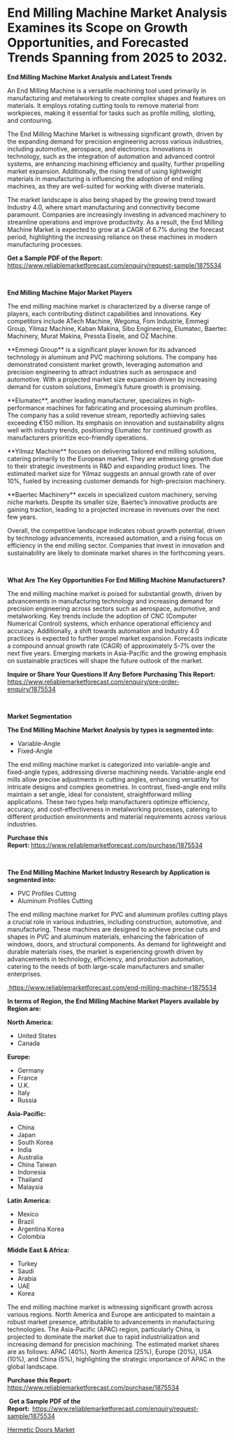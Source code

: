 <p><h1>End Milling Machine Market Analysis Examines its Scope on Growth Opportunities, and Forecasted Trends Spanning from 2025 to 2032.</h1></p><p><strong>End Milling Machine Market Analysis and Latest Trends</strong></p>
<p><p>An End Milling Machine is a versatile machining tool used primarily in manufacturing and metalworking to create complex shapes and features on materials. It employs rotating cutting tools to remove material from workpieces, making it essential for tasks such as profile milling, slotting, and contouring.</p><p>The End Milling Machine Market is witnessing significant growth, driven by the expanding demand for precision engineering across various industries, including automotive, aerospace, and electronics. Innovations in technology, such as the integration of automation and advanced control systems, are enhancing machining efficiency and quality, further propelling market expansion. Additionally, the rising trend of using lightweight materials in manufacturing is influencing the adoption of end milling machines, as they are well-suited for working with diverse materials.</p><p>The market landscape is also being shaped by the growing trend toward Industry 4.0, where smart manufacturing and connectivity become paramount. Companies are increasingly investing in advanced machinery to streamline operations and improve productivity. As a result, the End Milling Machine Market is expected to grow at a CAGR of 6.7% during the forecast period, highlighting the increasing reliance on these machines in modern manufacturing processes.</p></p>
<p><strong>Get a Sample PDF of the Report:&nbsp;</strong> <a href="https://www.reliablemarketforecast.com/enquiry/request-sample/1875534?utm_campaign=1885&utm_medium=2&utm_source=Github&utm_content=ia&utm_term=19022025&utm_id=end-milling-machine">https://www.reliablemarketforecast.com/enquiry/request-sample/1875534</a></p>
<p>&nbsp;</p>
<p><strong>End Milling Machine Major Market Players</strong></p>
<p><p>The end milling machine market is characterized by a diverse range of players, each contributing distinct capabilities and innovations. Key competitors include ATech Machine, Wegoma, Fom Industrie, Emmegi Group, Yilmaz Machine, Kaban Makina, Sibo Engineering, Elumatec, Baertec Machinery, Murat Makina, Pressta Eisele, and OZ Machine.</p><p>**Emmegi Group** is a significant player known for its advanced technology in aluminum and PVC machining solutions. The company has demonstrated consistent market growth, leveraging automation and precision engineering to attract industries such as aerospace and automotive. With a projected market size expansion driven by increasing demand for custom solutions, Emmegi’s future growth is promising.</p><p>**Elumatec**, another leading manufacturer, specializes in high-performance machines for fabricating and processing aluminum profiles. The company has a solid revenue stream, reportedly achieving sales exceeding €150 million. Its emphasis on innovation and sustainability aligns well with industry trends, positioning Elumatec for continued growth as manufacturers prioritize eco-friendly operations.</p><p>**Yilmaz Machine** focuses on delivering tailored end milling solutions, catering primarily to the European market. They are witnessing growth due to their strategic investments in R&D and expanding product lines. The estimated market size for Yilmaz suggests an annual growth rate of over 10%, fueled by increasing customer demands for high-precision machinery.</p><p>**Baertec Machinery** excels in specialized custom machinery, serving niche markets. Despite its smaller size, Baertec’s innovative products are gaining traction, leading to a projected increase in revenues over the next few years. </p><p>Overall, the competitive landscape indicates robust growth potential, driven by technology advancements, increased automation, and a rising focus on efficiency in the end milling sector. Companies that invest in innovation and sustainability are likely to dominate market shares in the forthcoming years.</p></p>
<p>&nbsp;</p>
<p><strong>What Are The Key Opportunities For End Milling Machine Manufacturers?</strong></p>
<p><p>The end milling machine market is poised for substantial growth, driven by advancements in manufacturing technology and increasing demand for precision engineering across sectors such as aerospace, automotive, and metalworking. Key trends include the adoption of CNC (Computer Numerical Control) systems, which enhance operational efficiency and accuracy. Additionally, a shift towards automation and Industry 4.0 practices is expected to further propel market expansion. Forecasts indicate a compound annual growth rate (CAGR) of approximately 5-7% over the next five years. Emerging markets in Asia-Pacific and the growing emphasis on sustainable practices will shape the future outlook of the market.</p></p>
<p><strong>Inquire or Share Your Questions If Any Before Purchasing This Report:</strong> <a href="https://www.reliablemarketforecast.com/enquiry/pre-order-enquiry/1875534?utm_campaign=1885&utm_medium=2&utm_source=Github&utm_content=ia&utm_term=19022025&utm_id=end-milling-machine">https://www.reliablemarketforecast.com/enquiry/pre-order-enquiry/1875534</a></p>
<p>&nbsp;</p>
<p><strong>Market Segmentation</strong></p>
<p><strong>The End Milling Machine Market Analysis by types is segmented into:</strong></p>
<p><ul><li>Variable-Angle</li><li>Fixed-Angle</li></ul></p>
<p><p>The end milling machine market is categorized into variable-angle and fixed-angle types, addressing diverse machining needs. Variable-angle end mills allow precise adjustments in cutting angles, enhancing versatility for intricate designs and complex geometries. In contrast, fixed-angle end mills maintain a set angle, ideal for consistent, straightforward milling applications. These two types help manufacturers optimize efficiency, accuracy, and cost-effectiveness in metalworking processes, catering to different production environments and material requirements across various industries.</p></p>
<p><strong>Purchase this Report:&nbsp;</strong><a href="https://www.reliablemarketforecast.com/purchase/1875534?utm_campaign=1885&utm_medium=2&utm_source=Github&utm_content=ia&utm_term=19022025&utm_id=end-milling-machine">https://www.reliablemarketforecast.com/purchase/1875534</a></p>
<p>&nbsp;</p>
<p><strong>The End Milling Machine Market Industry Research by Application is segmented into:</strong></p>
<p><ul><li>PVC Profiles Cutting</li><li>Aluminum Profiles Cutting</li></ul></p>
<p><p>The end milling machine market for PVC and aluminum profiles cutting plays a crucial role in various industries, including construction, automotive, and manufacturing. These machines are designed to achieve precise cuts and shapes in PVC and aluminum materials, enhancing the fabrication of windows, doors, and structural components. As demand for lightweight and durable materials rises, the market is experiencing growth driven by advancements in technology, efficiency, and production automation, catering to the needs of both large-scale manufacturers and smaller enterprises.</p></p>
<p><a href="https://www.reliablemarketforecast.com/end-milling-machine-r1875534?utm_campaign=1885&utm_medium=2&utm_source=Github&utm_content=ia&utm_term=19022025&utm_id=end-milling-machine">&nbsp;https://www.reliablemarketforecast.com/end-milling-machine-r1875534</a></p>
<p><strong>In terms of Region, the End Milling Machine Market Players available by Region are:</strong></p>
<p>
    <p> <strong> North America: </strong>
        <ul>
            <li>United States</li>
            <li>Canada</li>
        </ul>
        </p> 
    <p> <strong> Europe: </strong>
        <ul>
            <li>Germany</li>
            <li>France</li>
            <li>U.K.</li>
            <li>Italy</li>
            <li>Russia</li>
        </ul>
        </p> 
    <p> <strong> Asia-Pacific: </strong>
        <ul>
            <li>China</li>
            <li>Japan</li>
            <li>South Korea</li>
            <li>India</li>
            <li>Australia</li>
            <li>China Taiwan</li>
            <li>Indonesia</li>
            <li>Thailand</li>
            <li>Malaysia</li>
        </ul>
        </p> 
    <p> <strong> Latin America: </strong>
        <ul>
            <li>Mexico</li>
            <li>Brazil</li>
            <li>Argentina Korea</li>
            <li>Colombia</li>
        </ul>
        </p> 
    <p> <strong> Middle East & Africa: </strong>
        <ul>
            <li>Turkey</li>
            <li>Saudi</li>
            <li>Arabia</li>
            <li>UAE</li>
            <li>Korea</li>
        </ul>
    </p>
    </p>
<p><p>The end milling machine market is witnessing significant growth across various regions. North America and Europe are anticipated to maintain a robust market presence, attributable to advancements in manufacturing technologies. The Asia-Pacific (APAC) region, particularly China, is projected to dominate the market due to rapid industrialization and increasing demand for precision machining. The estimated market shares are as follows: APAC (40%), North America (25%), Europe (20%), USA (10%), and China (5%), highlighting the strategic importance of APAC in the global landscape.</p></p>
<p><strong>Purchase this Report: </strong><a href="https://www.reliablemarketforecast.com/purchase/1875534?utm_campaign=1885&utm_medium=2&utm_source=Github&utm_content=ia&utm_term=19022025&utm_id=end-milling-machine">https://www.reliablemarketforecast.com/purchase/1875534</a></p>
<p>&nbsp;<strong>Get a Sample PDF of the Report:&nbsp;&nbsp;</strong><a href="https://www.reliablemarketforecast.com/enquiry/request-sample/1875534?utm_campaign=1885&utm_medium=2&utm_source=Github&utm_content=ia&utm_term=19022025&utm_id=end-milling-machine">https://www.reliablemarketforecast.com/enquiry/request-sample/1875534</a></p>
<p><strong></strong></p>
<p><p><a href="https://github.com/sofayahoo2023/Market-Research-Report-List-7/blob/main/hermetic-doors-market.md?utm_campaign=1885&utm_medium=2&utm_source=Github&utm_content=ia&utm_term=19022025&utm_id=end-milling-machine">Hermetic Doors Market</a></p></p>